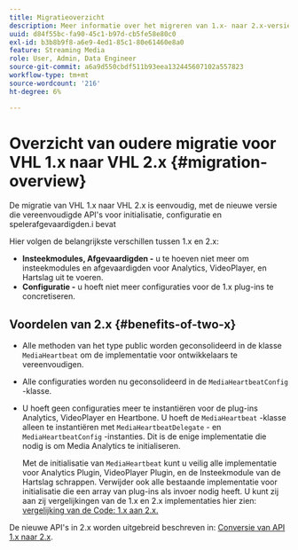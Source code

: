 ```yaml
---
title: Migratieoverzicht
description: Meer informatie over het migreren van 1.x- naar 2.x-versies van Media SDK.
uuid: d84f55bc-fa90-45c1-b97d-cb5fe58e80c0
exl-id: b3b8b9f8-a6e9-4ed1-85c1-80e61460e8a0
feature: Streaming Media
role: User, Admin, Data Engineer
source-git-commit: a6a9d550cbdf511b93eea132445607102a557823
workflow-type: tm+mt
source-wordcount: '216'
ht-degree: 6%

---
```


# Overzicht van oudere migratie voor VHL 1.x naar VHL 2.x {#migration-overview}

De migratie van VHL 1.x naar VHL 2.x is eenvoudig, met de nieuwe versie die vereenvoudigde API&#39;s voor initialisatie, configuratie en spelerafgevaardigden.i bevat

Hier volgen de belangrijkste verschillen tussen 1.x en 2.x:

* **Insteekmodules, Afgevaardigden -** u te hoeven niet meer om insteekmodules en afgevaardigden voor Analytics, VideoPlayer, en Hartslag uit te voeren.
* **Configuratie -** u hoeft niet meer configuraties voor de 1.x plug-ins te concretiseren.

## Voordelen van 2.x {#benefits-of-two-x}

* Alle methoden van het type public worden geconsolideerd in de klasse `MediaHeartbeat` om de implementatie voor ontwikkelaars te vereenvoudigen.
* Alle configuraties worden nu geconsolideerd in de `MediaHeartbeatConfig` -klasse.
* U hoeft geen configuraties meer te instantiëren voor de plug-ins Analytics, VideoPlayer en Heartbone. U hoeft de `MediaHeartbeat` -klasse alleen te instantiëren met `MediaHeartbeatDelegate` - en `MediaHeartbeatConfig` -instanties. Dit is de enige implementatie die nodig is om Media Analytics te initialiseren.

  Met de initialisatie van `MediaHeartbeat` kunt u veilig alle implementatie voor Analytics Plugin, VideoPlayer Plugin, en de Insteekmodule van de Hartslag schrappen. Verwijder ook alle bestaande implementatie voor initialisatie die een array van plug-ins als invoer nodig heeft. U kunt zij aan zij vergelijkingen van de 1.x en 2.x implementaties hier zien: [ vergelijking van de Code: 1.x aan 2.x.](./code-comparison-1x-2x.md)

De nieuwe API&#39;s in 2.x worden uitgebreid beschreven in: [Conversie van API 1.x naar 2.x](./1x-2x-api-change.md).
